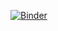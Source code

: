 [![Binder](https://mybinder.org/badge_logo.svg)](https://mybinder.org/v2/gh/VCU-SOM/VPLW/HEAD?filepath=VCU-VPLW.ipynb)
